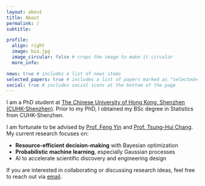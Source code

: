 ```yaml
---
layout: about
title: About
permalink: /
subtitle:

profile:
  align: right
  image: bio.jpg
  image_circular: false # crops the image to make it circular
  more_info: 

news: true # includes a list of news items
selected_papers: true # includes a list of papers marked as "selected={true}"
social: true # includes social icons at the bottom of the page
---
```

I am a PhD student at [The Chinese University of Hong Kong, Shenzhen (CUHK-Shenzhen)](https://cuhk.edu.cn/en/). Prior to my PhD, I obtained my BSc degree in Statistics from CUHK-Shenzhen.

I am fortunate to be advised by [Prof. Feng Yin](https://sse.cuhk.edu.cn/en/faculty/yinfeng) and [Prof. Tsung-Hui Chang](https://sse.cuhk.edu.cn/en/faculty/tsunghuichang). My current research focuses on:
- **Resource-efficient decision-making** with Bayesian optimization
- **Probabilistic machine learning**, especially Gaussian processes
- AI to accelerate scientific discovery and engineering design

If you are interested in collaborating or discussing research ideas, feel free to reach out via [email](mailto:richardsuwandi@link.cuhk.edu.cn).

<!-- I am currently pursuing my PhD in Computer and Information Engineering at [The Chinese University of Hong Kong, Shenzhen (CUHK-Shenzhen)](https://cuhk.edu.cn/en/), under the supervision of [Prof. Feng Yin](https://sse.cuhk.edu.cn/en/faculty/yinfeng) and [Prof. Tsung-Hui Chang](https://sse.cuhk.edu.cn/en/faculty/tsunghuichang). Prior to my PhD studies, I obtained my BSc degree in Statistics from CUHK-Shenzhen in 2023. -->